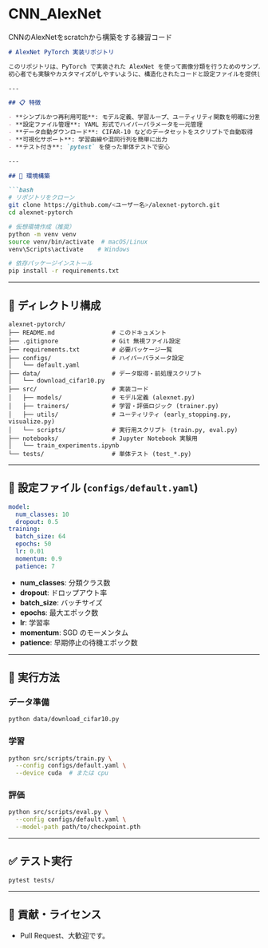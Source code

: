 # CNN_AlexNet
CNNのAlexNetをscratchから構築をする練習コード

````markdown
# AlexNet PyTorch 実装リポジトリ

このリポジトリは、PyTorch で実装された AlexNet を使って画像分類を行うためのサンプルプロジェクトです。
初心者でも実験やカスタマイズがしやすいように、構造化されたコードと設定ファイルを提供しています。

---

## 📋 特徴

- **シンプルかつ再利用可能**: モデル定義、学習ループ、ユーティリティ関数を明確に分割
- **設定ファイル管理**: YAML 形式でハイパーパラメータを一元管理
- **データ自動ダウンロード**: CIFAR-10 などのデータセットをスクリプトで自動取得
- **可視化サポート**: 学習曲線や混同行列を簡単に出力
- **テスト付き**: `pytest` を使った単体テストで安心

---

## 🚀 環境構築

```bash
# リポジトリをクローン
git clone https://github.com/<ユーザー名>/alexnet-pytorch.git
cd alexnet-pytorch

# 仮想環境作成（推奨）
python -m venv venv
source venv/bin/activate  # macOS/Linux
venv\Scripts\activate    # Windows

# 依存パッケージインストール
pip install -r requirements.txt
````

---

## 📂 ディレクトリ構成

```text
alexnet-pytorch/
├── README.md                # このドキュメント
├── .gitignore               # Git 無視ファイル設定
├── requirements.txt         # 必要パッケージ一覧
├── configs/                 # ハイパーパラメータ設定
│   └── default.yaml
├── data/                    # データ取得・前処理スクリプト
│   └── download_cifar10.py
├── src/                     # 実装コード
│   ├── models/              # モデル定義 (alexnet.py)
│   ├── trainers/            # 学習・評価ロジック (trainer.py)
│   ├── utils/               # ユーティリティ (early_stopping.py, visualize.py)
│   └── scripts/             # 実行用スクリプト (train.py, eval.py)
├── notebooks/               # Jupyter Notebook 実験用
│   └── train_experiments.ipynb
└── tests/                   # 単体テスト (test_*.py)
```

---

## 🔧 設定ファイル (`configs/default.yaml`)

```yaml
model:
  num_classes: 10
  dropout: 0.5
training:
  batch_size: 64
  epochs: 50
  lr: 0.01
  momentum: 0.9
  patience: 7
```

* **num\_classes**: 分類クラス数
* **dropout**: ドロップアウト率
* **batch\_size**: バッチサイズ
* **epochs**: 最大エポック数
* **lr**: 学習率
* **momentum**: SGD のモーメンタム
* **patience**: 早期停止の待機エポック数

---

## 🏃 実行方法

### データ準備

```bash
python data/download_cifar10.py
```

### 学習

```bash
python src/scripts/train.py \
  --config configs/default.yaml \
  --device cuda  # または cpu
```

### 評価

```bash
python src/scripts/eval.py \
  --config configs/default.yaml \
  --model-path path/to/checkpoint.pth
```

---

## ✅ テスト実行

```bash
pytest tests/
```

---

## 🤝 貢献・ライセンス

* Pull Request、大歓迎です。

